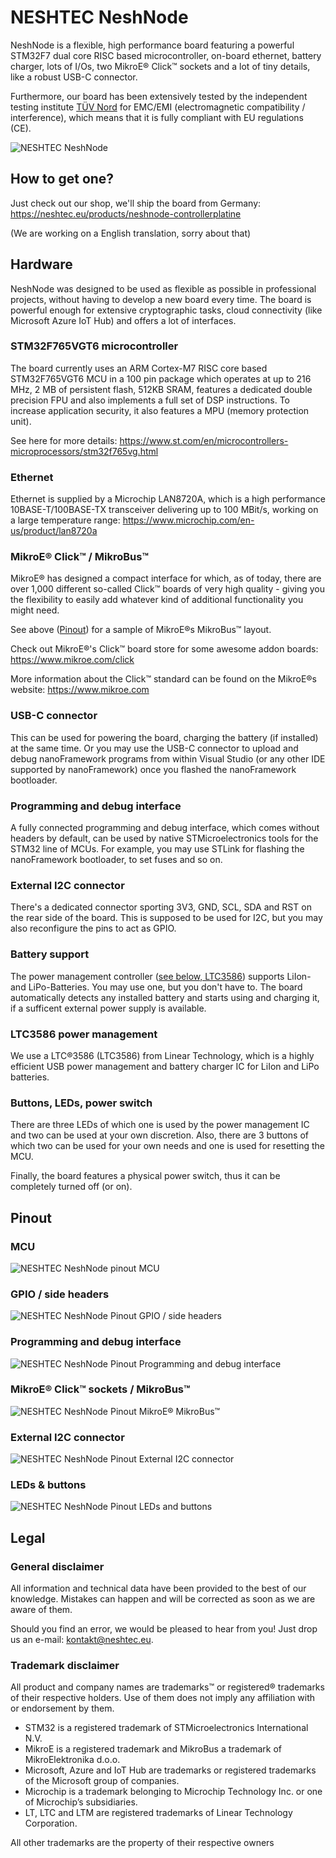 # NESHTEC NeshNode

NeshNode is a flexible, high performance board featuring a powerful STM32F7 dual core RISC based microcontroller, on-board ethernet, battery charger, lots of I/Os, two MikroE® Click™ sockets and a lot of tiny details, like a robust USB-C connector.

Furthermore, our board has been extensively tested by the independent testing institute [TÜV Nord](https://www.tuev-nord.de/) for EMC/EMI (electromagnetic compatibility / interference), which means that it is fully compliant with EU regulations (CE).

![NESHTEC NeshNode](../../images/community-targets/NESHTEC-NeshNode-STM32F7-1.1-nf.png)

## How to get one?
Just check out our shop, we'll ship the board from Germany:
https://neshtec.eu/products/neshnode-controllerplatine

(We are working on a English translation, sorry about that)

## Hardware

NeshNode was designed to be used as flexible as possible in professional projects, without having to develop a new board every time. The board is powerful enough for extensive cryptographic tasks, cloud connectivity (like Microsoft Azure IoT Hub) and offers a lot of interfaces.

### STM32F765VGT6 microcontroller

The board currently uses an ARM Cortex-M7 RISC core based STM32F765VGT6 MCU in a 100 pin package which operates at up to 216 MHz, 2 MB of persistent flash, 512KB SRAM, features a dedicated double precision FPU and also implements a full set of DSP instructions. To increase application security, it also features a MPU (memory protection unit).

See here for more details: https://www.st.com/en/microcontrollers-microprocessors/stm32f765vg.html

### Ethernet

Ethernet is supplied by a Microchip LAN8720A, which is a high performance 10BASE-T/100BASE-TX transceiver delivering up to 100 MBit/s, working on a large temperature range: https://www.microchip.com/en-us/product/lan8720a

### MikroE® Click™ / MikroBus™

MikroE® has designed a compact interface for which, as of today, there are over 1,000 different so-called Click™ boards of very high quality - giving you the flexibility to easily add whatever kind of additional functionality you might need.

See above ([Pinout](#pinout)) for a sample of MikroE®s MikroBus™ layout.

Check out MikroE®'s Click™ board store for some awesome addon boards: https://www.mikroe.com/click

More information about the Click™ standard can be found on the MikroE®s website: https://www.mikroe.com

### USB-C connector
This can be used for powering the board, charging the battery (if installed) at the same time. Or you may use the USB-C connector to upload and debug nanoFramework programs from within Visual Studio (or any other IDE supported by nanoFramework) once you flashed the nanoFramework bootloader.

### Programming and debug interface
A fully connected programming and debug interface, which comes without headers by default, can be used by native STMicroelectronics tools for the STM32 line of MCUs. For example, you may use STLink for flashing the nanoFramework bootloader, to set fuses and so on.

### External I2C connector
There's a dedicated connector sporting 3V3, GND, SCL, SDA and RST on the rear side of the board. This is supposed to be used for I2C, but you may also reconfigure the pins to act as GPIO.

### Battery support
The power management controller ([see below, LTC3586](#ltc3586-power-management)) supports LiIon- and LiPo-Batteries. You may use one, but you don't have to. The board automatically detects any installed battery and starts using and charging it, if a sufficent external power supply is available.

### LTC3586 power management
We use a LTC®3586 (LTC3586) from Linear Technology, which is a highly efficient USB power management and battery charger IC for LiIon and LiPo batteries.

### Buttons, LEDs, power switch
There are three LEDs of which one is used by the power management IC and two can be used at your own discretion. Also, there are 3 buttons of which two can be used for your own needs and one is used for resetting the MCU.

Finally, the board features a physical power switch, thus it can be completely turned off (or on).

## Pinout

### MCU
![NESHTEC NeshNode pinout MCU](../../images/community-targets/NESHTEC-NeshNode-STM32F7-1.1-pinout-mcu.png)

### GPIO / side headers 
![NESHTEC NeshNode Pinout GPIO / side headers](../../images/community-targets/NESHTEC-NeshNode-STM32F7-1.1-pinout-sides.png)

### Programming and debug interface
![NESHTEC NeshNode Pinout Programming and debug interface](../../images/community-targets/NESHTEC-NeshNode-STM32F7-1.1-pinout-debuginterface.png)

### MikroE® Click™ sockets / MikroBus™ 
![NESHTEC NeshNode Pinout MikroE® MikroBus™](../../images/community-targets/NESHTEC-NeshNode-STM32F7-1.1-pinout-mikrobus.png)

### External I2C connector
![NESHTEC NeshNode Pinout External I2C connector](../../images/community-targets/NESHTEC-NeshNode-STM32F7-1.1-pinout-i2cconnector.png)

### LEDs & buttons
![NESHTEC NeshNode Pinout LEDs and buttons](../../images/community-targets/NESHTEC-NeshNode-STM32F7-1.1-pinout-led-button.png)

## Legal
### General disclaimer

All information and technical data have been provided to the best of our knowledge. Mistakes can happen and will be corrected as soon as we are aware of them.

Should you find an error, we would be pleased to hear from you! Just drop us an e-mail: kontakt@neshtec.eu.

### Trademark disclaimer

All product and company names are trademarks™ or registered® trademarks of their respective holders. Use of them does not imply any affiliation with or endorsement by them.

* STM32 is a registered trademark of STMicroelectronics International N.V.
* MikroE is a registered trademark and MikroBus a trademark of MikroElektronika d.o.o.
* Microsoft, Azure and IoT Hub are trademarks or registered trademarks of the Microsoft group of companies.
* Microchip is a trademark belonging to Microchip Technology Inc. or one of Microchip’s subsidiaries.
* LT, LTC and LTM are registered trademarks of Linear Technology Corporation.

All other trademarks are the property of their respective owners